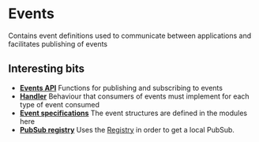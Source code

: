 # Events

Contains event definitions used to communicate between applications and facilitates publishing of events

## Interesting bits

- **[Events API](lib/events.ex)** Functions for publishing and subscribing to events
- **[Handler](lib/events/handler.ex)** Behaviour that consumers of events must implement for each type of event consumed
- **[Event specifications](lib/events)** The event structures are defined in the modules here
- **[PubSub registry](lib/events/registry.ex)** Uses the [Registry](https://hexdocs.pm/elixir/master/Registry.html#module-using-as-a-pubsub) in order to get a local PubSub.
